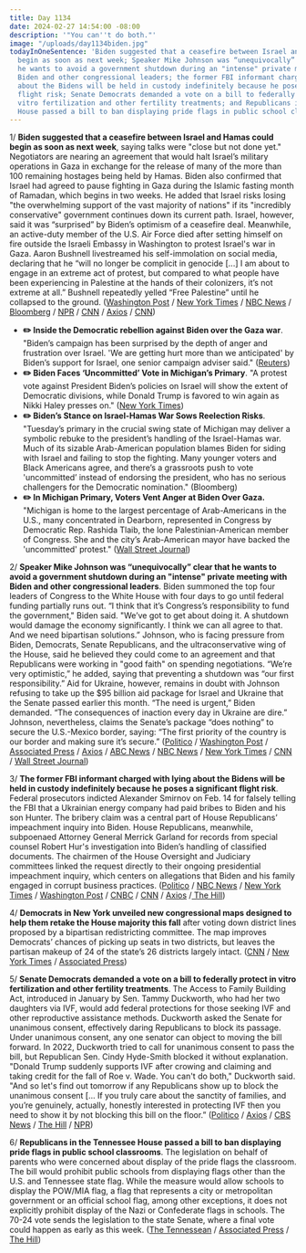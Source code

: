 ```yaml
---
title: Day 1134
date: 2024-02-27 14:54:00 -08:00
description: '"You can''t do both."'
image: "/uploads/day1134biden.jpg"
todayInOneSentence: 'Biden suggested that a ceasefire between Israel and Hamas could
  begin as soon as next week; Speaker Mike Johnson was “unequivocally” clear that
  he wants to avoid a government shutdown during an "intense" private meeting with
  Biden and other congressional leaders; the former FBI informant charged with lying
  about the Bidens will be held in custody indefinitely because he poses a significant
  flight risk; Senate Democrats demanded a vote on a bill to federally protect in
  vitro fertilization and other fertility treatments; and Republicans in the Tennessee
  House passed a bill to ban displaying pride flags in public school classrooms. '
---
```


1/ **Biden suggested that a ceasefire between Israel and Hamas could begin as soon as next week**, saying talks were "close but not done yet." Negotiators are nearing an agreement that would halt Israel’s military operations in Gaza in exchange for the release of many of the more than 100 remaining hostages being held by Hamas. Biden also confirmed that Israel had agreed to pause fighting in Gaza during the Islamic fasting month of Ramadan, which begins in two weeks. He added that Israel risks losing "the overwhelming support of the vast majority of nations" if its "incredibly conservative" government continues down its current path. Israel, however, said it was “surprised” by Biden’s optimism of a ceasefire deal. Meanwhile, an active-duty member of the U.S. Air Force died after setting himself on fire outside the Israeli Embassy in Washington to protest Israel's war in Gaza. Aaron Bushnell livestreamed his self-immolation on social media, declaring that he “will no longer be complicit in genocide [...] I am about to engage in an extreme act of protest, but compared to what people have been experiencing in Palestine at the hands of their colonizers, it’s not extreme at all.” Bushnell repeatedly yelled “Free Palestine” until he collapsed to the ground. ([Washington Post](https://www.washingtonpost.com/politics/2024/02/26/biden-cease-fire-gaza/) / [New York Times](https://www.nytimes.com/2024/02/26/us/politics/biden-israel-gaza-cease-fire.html) / [NBC News](https://www.nbcnews.com/news/world/live-blog/israel-hamas-war-live-updates-rcna140624) / [Bloomberg](https://www.bloomberg.com/news/articles/2024-02-26/biden-says-he-hopes-gaza-cease-fire-starts-as-soon-as-monday?sref=MIBMEEoj) / [NPR](https://www.npr.org/2024/02/25/1233810136/fire-man-israeli-embassy-washington) / [CNN](https://www.cnn.com/2024/02/25/politics/man-sets-himself-on-fire-israeli-embassy-washington-dc/index.html) / [Axios](https://www.axios.com/2024/02/25/man-set-himself-on-fire-israel-embassy-dc) / [CNN](https://www.cnn.com/2024/02/27/politics/joe-biden-israel-international-support/index.html))

* **✏️ Inside the Democratic rebellion against Biden over the Gaza war**. "Biden’s campaign has been surprised by the depth of anger and frustration over Israel. 'We are getting hurt more than we anticipated' by Biden’s support for Israel, one senior campaign adviser said." ([Reuters](https://www.reuters.com/world/us/inside-democratic-rebellion-against-biden-over-gaza-war-2024-02-27/))
* **✏️ Biden Faces ‘Uncommitted’ Vote in Michigan’s Primary**. "A protest vote against President Biden’s policies on Israel will show the extent of Democratic divisions, while Donald Trump is favored to win again as Nikki Haley presses on." ([New York Times](https://www.nytimes.com/2024/02/27/us/politics/michigan-primary-biden-trump.html))
* **✏️ Biden’s Stance on Israel-Hamas War Sows Reelection Risks**. "Tuesday’s primary in the crucial swing state of Michigan may deliver a symbolic rebuke to the president’s handling of the Israel-Hamas war. Much of its sizable Arab-American population blames Biden for siding with Israel and failing to stop the fighting. Many younger voters and Black Americans agree, and there’s a grassroots push to vote 'uncommitted’ instead of endorsing the president, who has no serious challengers for the Democratic nomination." (Bloomberg)
* **‌✏️ In Michigan Primary, Voters Vent Anger at Biden Over Gaza.** "Michigan is home to the largest percentage of Arab-Americans in the U.S., many concentrated in Dearborn, represented in Congress by Democratic Rep. Rashida Tlaib, the lone Palestinian-American member of Congress. She and the city’s Arab-American mayor have backed the 'uncommitted' protest." ([Wall Street Journal](https://www.wsj.com/politics/elections/in-michigan-primary-uncommitted-is-a-protest-vote-22915829?mod=hp_lead_pos3))

2/ **Speaker Mike Johnson was “unequivocally” clear that he wants to avoid a government shutdown during an "intense" private meeting with Biden and other congressional leaders**. Biden summoned the top four leaders of Congress to the White House with four days to go until federal funding partially runs out. “I think that it’s Congress’s responsibility to fund the government," Biden said. "We’ve got to get about doing it. A shutdown would damage the economy significantly. I think we can all agree to that. And we need bipartisan solutions.” Johnson, who is facing pressure from Biden, Democrats, Senate Republicans, and the ultraconservative wing of the House, said he believed they could come to an agreement and that Republicans were working in "good faith" on spending negotiations. “We’re very optimistic,” he added, saying that preventing a shutdown was “our first responsibility.” Aid for Ukraine, however, remains in doubt with Johnson refusing to take up the $95 billion aid package for Israel and Ukraine that the Senate passed earlier this month. “The need is urgent,” Biden demanded. “The consequences of inaction every day in Ukraine are dire.” Johnson, nevertheless, claims the Senate’s package “does nothing” to secure the U.S.-Mexico border, saying: “The first priority of the country is our border and making sure it’s secure.” ([Politico](https://www.politico.com/live-updates/2024/02/27/congress/johnson-at-meeting-00143561) / [Washington Post](https://www.washingtonpost.com/business/2024/02/27/biden-ukraine-government-shutdown/) / [Associated Press](https://apnews.com/article/biden-johnson-israel-ukraine-shutdown-government-dc6d39b2a652130c6e3021394c1a3ee3) / [Axios](https://www.axios.com/2024/02/27/white-house-meeting-mike-johnson-shutdown) / [ABC News](https://abcnews.go.com/Politics/biden-calls-congressional-leaders-talk-ukraine-aid-government/story?id=107553901) / [NBC News](https://www.nbcnews.com/politics/congress/president-biden-meet-congressional-leaders-ahead-government-shutdown-d-rcna140562) / [New York Times](https://www.nytimes.com/2024/02/27/us/politics/biden-congress-shutdown.html) / [CNN](https://www.cnn.com/2024/02/27/politics/biden-hill-leaders-shutdown-ukraine/index.html) / [Wall Street Journal](https://www.wsj.com/politics/policy/shutdown-deadline-tests-house-speaker-mike-johnson-f622dd65?mod=hp_lead_pos1))

3/ **The former FBI informant charged with lying about the Bidens will be held in custody indefinitely because he poses a significant flight risk**. Federal prosecutors indicted Alexander Smirnov on Feb. 14 for falsely telling the FBI that a Ukrainian energy company had paid bribes to Biden and his son Hunter. The bribery claim was a central part of House Republicans’ impeachment inquiry into Biden. House Republicans, meanwhile, subpoenaed Attorney General Merrick Garland for records from special counsel Robert Hur's investigation into Biden’s handling of classified documents. The chairmen of the House Oversight and Judiciary committees linked the request directly to their ongoing presidential impeachment inquiry, which centers on allegations that Biden and his family engaged in corrupt business practices. ([Politico](https://www.politico.com/news/2024/02/26/fbi-informant-smirnov-hearing-california-00143335) / [NBC News](https://www.nbcnews.com/politics/joe-biden/ex-fbi-informant-charged-false-intel-bidens-set-appear-court-rcna140454) / [New York Times](https://www.nytimes.com/2024/02/26/us/politics/alexander-smirnov-held-indefinitely.html) / [Washington Post](https://www.washingtonpost.com/national-security/2024/02/26/fbi-informant-biden-smirnov-not-guilty/) / [CNBC](https://www.cnbc.com/2024/02/27/biden-special-counsel-republicans-subpoena-attorney-general-for-records.html) / [CNN](https://www.cnn.com/2024/02/27/politics/subpoena-justice-department-hur-investigation/index.html) / [Axios](https://www.axios.com/2024/02/27/republicans-subpoena-doj-biden-special-counsel) /[ The Hill](https://thehill.com/homenews/house/4492049-house-gop-subpoena-doj-biden-special-counsel-documents/))

4/ **Democrats in New York unveiled new congressional maps designed to help them retake the House majority this fall** after voting down district lines proposed by a bipartisan redistricting committee. The map improves Democrats’ chances of picking up seats in two districts, but leaves the partisan makeup of 24 of the state’s 26 districts largely intact. ([CNN](https://www.cnn.com/2024/02/27/politics/new-york-congressional-map-democrats/index.html) / [New York Times](https://www.nytimes.com/2024/02/27/nyregion/redistricting-democrats-ny.html) / [Associated Press](https://apnews.com/article/new-york-congress-redistricting-house-elections-4b8768b63e0ab7a05d184a52f8979968))

5/ **Senate Democrats demanded a vote on a bill to federally protect in vitro fertilization and other fertility treatments**. The Access to Family Building Act, introduced in January by Sen. Tammy Duckworth, who had her two daughters via IVF, would add federal protections for those seeking IVF and other reproductive assistance methods. Duckworth asked the Senate for unanimous consent, effectively daring Republicans to block its passage. Under unanimous consent, any one senator can object to moving the bill forward. In 2022, Duckworth tried to call for unanimous consent to pass the bill, but Republican Sen. Cindy Hyde-Smith blocked it without explanation. "Donald Trump suddenly supports IVF after crowing and claiming and taking credit for the fall of Roe v. Wade. You can't do both," Duckworth said. "And so let's find out tomorrow if any Republicans show up to block the unanimous consent [... If you truly care about the sanctity of families, and you’re genuinely, actually, honestly interested in protecting IVF then you need to show it by not blocking this bill on the floor.” ([Politico](https://www.politico.com/news/2024/02/27/senate-democrats-ivf-tammy-duckworth-00143535) / [Axios](https://www.axios.com/local/chicago/2024/02/27/tammy-duckworth-ivf-legislation) / [CBS News](https://www.cbsnews.com/news/ivf-tammy-duckworth-senate-bill-vote/) / [The Hill](https://thehill.com/video-clips/4491055-democratic-senators-hold-presser-on-bill-protecting-ivf-following-alabama-ruling-watch-live/) / [NPR](https://www.npr.org/2024/02/27/1234158504/ivf-legislation-tammy-duckworth-alabama-supreme-court))

6/ **Republicans in the Tennessee House passed a bill to ban displaying pride flags in public school classrooms**. The legislation on behalf of parents who were concerned about display of the pride flags the classroom. The bill would prohibit public schools from displaying flags other than the U.S. and Tennessee state flag. While the measure would allow schools to display the POW/MIA flag, a flag that represents a city or metropolitan government or an official school flag, among other exceptions, it does not explicitly prohibit display of the Nazi or Confederate flags in schools. The 70-24 vote sends the legislation to the state Senate, where a final vote could happen as early as this week. ([The Tennessean](https://www.tennessean.com/story/news/politics/2024/02/26/tennessee-house-passes-bill-to-ban-pride-flags-in-public-schools/72744479007/) / [Associated Press](https://apnews.com/article/tennessee-pride-flag-classroom-ban-9ebd3a79776d5644081d5f17ab84be52) / [The Hill](https://thehill.com/homenews/lgbtq/4491918-tennessee-house-pride-flags-schools/))
